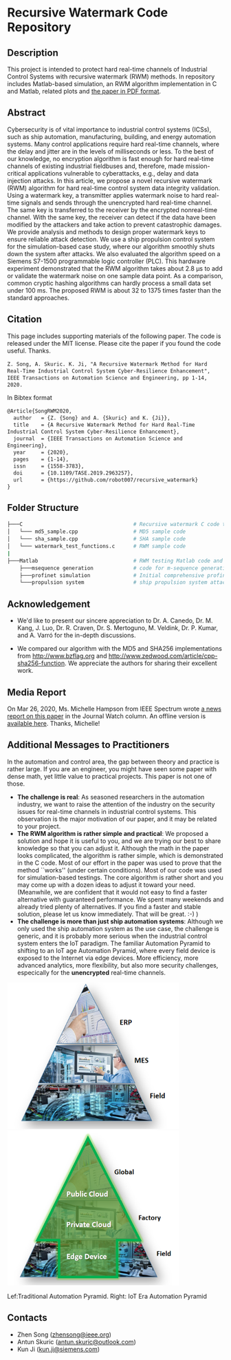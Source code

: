 # Recursive Watermark Code Repository
## Description
This project is intended to protect hard real-time channels of Industrial Control Systems with recursive watermark (RWM) methods. In repository includes Matlab-based simulation, an RWM algorithm implementation in C and Matlab, related plots and [the paper in PDF format](RecursiveWatermarkTASE.pdf).

## Abstract
Cybersecurity is of vital importance to industrial control systems (ICSs), such as ship automation, manufacturing, building, and energy automation systems. Many control applications require hard real-time channels, where the delay and jitter are in the levels of milliseconds or less. To the best of our knowledge, no encryption algorithm is fast enough for hard real-time channels of existing industrial fieldbuses and, therefore, made mission-critical applications vulnerable to cyberattacks, e.g., delay and data injection attacks. In this article, we propose a novel recursive watermark (RWM) algorithm for hard real-time control system data integrity validation. Using a watermark key, a transmitter applies watermark noise to hard real-time signals and sends through the unencrypted hard real-time channel. The same key is transferred to the receiver by the encrypted nonreal-time channel. With the same key, the receiver can detect if the data have been modified by the attackers and take action to prevent catastrophic damages. We provide analysis and methods to design proper watermark keys to ensure reliable attack detection. We use a ship propulsion control system for the simulation-based case study, where our algorithm smoothly shuts down the system after attacks. We also evaluated the algorithm speed on a Siemens S7-1500 programmable logic controller (PLC). This hardware experiment demonstrated that the RWM algorithm takes about 2.8 μs to add or validate the watermark noise on one sample data point. As a comparison, common cryptic hashing algorithms can hardly process a small data set under 100 ms. The proposed RWM is about 32 to 1375 times faster than the standard approaches.

## Citation
This page includes supporting materials of the following paper. The code is released under the MIT license. Please cite the paper if you found the code useful. Thanks.

```
Z. Song, A. Skuric. K. Ji, "A Recursive Watermark Method for Hard Real-Time Industrial Control System Cyber-Resilience Enhancement", IEEE Transactions on Automation Science and Engineering, pp 1-14, 2020.
```

In Bibtex format

```
@Article{SongRWM2020,
  author   = {Z. {Song} and A. {Skuric} and K. {Ji}},
  title    = {A Recursive Watermark Method for Hard Real-Time Industrial Control System Cyber-Resilience Enhancement},
  journal  = {IEEE Transactions on Automation Science and Engineering},
  year     = {2020},
  pages    = {1-14},
  issn     = {1558-3783},
  doi      = {10.1109/TASE.2019.2963257},
  url      = {https://github.com/robot007/recursive_watermark}
}
```

## Folder Structure
```bash
├───C                                    # Recursive watermark C code testing implementaiton
│   └─── md5_sample.cpp                  # MD5 sample code
│   └─── sha_sample.cpp                  # SHA sample code
│   └─── watermark_test_functions.c      # RWM sample code
|
├───Matlab                               # RWM testing Matlab code and simulations
    ├───msequence generation             # code for m-sequence generation and primitive polynomial search
    ├───profinet simulation              # Initial comprehensive profinet simulation - not used in paper
    └───propulsion system                # ship propulsion system attack simulation - Used in paper
```

## Acknowledgement
* We'd like to present our sincere appreciation to Dr. A. Canedo, Dr. M. Kang, J. Luo, Dr. R. Craven, Dr. S. Mertoguno, M. Veldink, Dr. P. Kumar, and A. Varró for the in-depth discussions.

* We compared our algorithm with the MD5 and SHA256 implementations from 
http://www.bzflag.org and http://www.zedwood.com/article/cpp-sha256-function. We appreciate the authors for sharing their excellent work.

## Media Report
On Mar 26, 2020, Ms. Michelle Hampson from IEEE Spectrum wrote [a news report on this paper](https://spectrum.ieee.org/tech-talk/telecom/security/new-approach-protects-power-plants-other-major-control-systems-from-hacking) in the Journal Watch column. An offline version is [available here](SpectrumNewsRWM.pdf). Thanks, Michelle!

## Additional Messages to Practitioners
In the automation and control area, the gap between theory and practice is rather large. If you are an engineer, you might have seen some paper with dense math, yet little value to practical projects. This paper is not one of those.
* **The challenge is real**: As seasoned researchers in the automation industry, we want to raise the attention of the industry on the security issues for real-time channels in industrial control systems. This observation is the major motivation of our paper, and it may be related to your project. 
* **The RWM algorithm is rather simple and practical**: We proposed a solution and hope it is useful to you, and we are trying our best to share knowledge so that you can adjust it. Although the math in the paper looks complicated, the algorithm is rather simple, which is demonstrated in the C code. Most of our effort in the paper was used to prove that the method ``works'' (under certain conditions). Most of our code was used for simulation-based testings. The core algorithm is rather short and you may come up with a dozen ideas to adjust it toward your need. (Meanwhile, we are confident that it would not easy to find a faster alternative with guaranteed performance. We spent many weekends and already tried plenty of alternatives. If you find a faster and stable solution, please let us know immediately. That will be great. :-) )
* **The challenge is more than just ship automation systems**: Although we only used the ship automation system as the use case, the challenge is generic, and it is probably more serious when the industrial control system enters the IoT paradigm. The familiar Automation Pyramid to shifting to an IoT age Automation Pyramid, where every field device is exposed to the Internet via edge devices. More efficiency, more advanced analytics, more flexibility, but also more security challenges, especically for the **unencrypted** real-time channels.

<p>
    <img src="img/automation.png" width=400px> <img src="img/IoTPyramid.png" width=400px>
    <p>Lef:Traditional Automation Pyramid. Right: IoT Era Automation Pyramid</p>
</p>

## Contacts
* Zhen Song (zhensong@ieee.org)
* Antun Skuric (antun.skuric@outlook.com)
* Kun Ji (kun.ji@siemens.com)